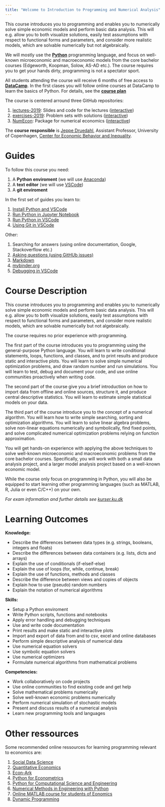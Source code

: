 ```yaml
---
title: "Welcome to Introduction to Programming and Numerical Analysis"
---
```


This course introduces you to programming and enables you to numerically solve simple economic models and perform basic data analysis. This will e.g. allow you to both visualize solutions, easily test assumptions with respect to functional forms and parameters, and consider more realistic models, which are solvable numerically but not algebraically. 

We will mostly use the **[Python](https://www.python.org/)** programming language, and focus on well-known  microeconomic and macroeconomic models from the core bachelor courses (Edgeworth, Koopman, Solow, AS-AD etc.). The course requires you to get your hands dirty, programming is not a spectator sport.

All students attending the course will receive 6 months of free access to **[DataCamp](https://www.datacamp.com/home)**. In the first clases you will follow online courses at DataCamp to learn the basics of Python. For details, see the **[course plan](/course-plan/)**  

The course is centered arround three GitHub repositories:

1. [lectures-2019](https://github.com/NumEconCopenhagen/lectures-2019): Slides and code for the lectures ([interactive](https://mybinder.org/v2/gh/NumEconCopenhagen/lectures-2019/master))
2. [exercises-2019](https://github.com/NumEconCopenhagen/exercises-2019): Problem sets with solutions ([interactive](https://mybinder.org/v2/gh/NumEconCopenhagen/exercises-2019/master))
3. [NumEcon](https://github.com/NumEconCopenhagen/numecon): Package for numerical economics ([interactive](https://mybinder.org/v2/gh/NumEconCopenhagen/NumEcon/master))

The **course responsible** is [Jeppe Druedahl](http://web.econ.ku.dk/druedahl/), Assistant Professor, University of Copenhagen, [Center for Economic Behavior and Inequality](https://www.econ.ku.dk/cebi). 

# Guides

To follow this course you need:

1. A **Python enviroment** (we will use [Anaconda](https://www.anaconda.com))
2. A **text editor** (we will use [VSCode](https://code.visualstudio.com/))
3. A **git enviroment**

In the first set of guides you learn to:

1. [Install Python and VSCode](/guides/python-setup)
2. [Run Python in Jupyter Notebook](/guides/jupyter-notebook)
3. [Run Python in VSCode](/guides/vscode-basics)
4. [Using Git in VSCode](/guides/vscode-git)

Other:

1. Searching for answers (using online documentation, Google, Stackoverflow etc.)
2. [Asking questions (using GitHUb issues)](/guides/github-issues)
3. [Markdown](/guides/markdown-basics)
4. [mybinder.org](/guides/mybinder-basics)
5. [Debugging in VSCode](/guides/vscode-debug)

# Course Description

This course introduces you to programming and enables you to numerically solve simple economic models and perform basic data analysis. This will e.g. allow you to both visualize solutions, easily test assumptions with respect to functional forms and parameters, and consider more realistic models, which are solvable numerically but not algebraically. 

The course requires no prior experience with programming.

The first part of the course introduces you to programming using the general-purpose Python language. You will learn to write conditional statements, loops, functions, and classes, and to print results and produce static and interactive plots. You will learn to solve simple numerical optimization problems, and draw random number and run simulations. You will learn to test, debug and document your code, and use online communities proactively when writing code. 

The second part of the course give you a brief introduction on how to import data from offline and online sources, structure it, and produce central descriptive statistics. You will learn to estimate simple statistical models on your data.

The third part of the course introduce you to the concept of a numerical algorithm. You will learn how to write simple searching, sorting and optimization algorithms. You will learn to solve linear algebra problems, solve non-linear equations numerically and symbolically, find fixed points, and solve complicated numerical optimization problems relying on function approximation.

You will get hands-on experience with applying the above techniques to solve well-known microeconomic and macroeconomic problems from the core bachelor courses. Specifically, you will work with both a small data analysis project, and a larger model analysis project based on a well-known economic model.

While the course only focus on programming in Python, you will also be equipped to start learning other programming languages (such as MATLAB, R, Julia or even C/C++) on your own.

*For exam information and further details see [kurser.ku.dk](http://kurser.ku.dk/course/a%C3%98ka08232u/2018-2019)*

# Learning Outcomes

**Knowledge:**

* Describe the differences between data types (e.g.  strings, booleans, integers and floats)
* Describe the differences between data containers (e.g. lists, dicts and arrays)
* Explain the use of conditionals (if-elseif-else)
* Explain the use of loops (for, while, continue, break)
* Explain the use of functions, methods and classes
* Describe the difference between views and copies of objects
* Explain how to use (pseudo) random numbers
* Explain the notation of numerical algorithms

**Skills:**

* Setup a Python enviroment
* Write Python scripts, functions and notebooks
* Apply error handling and debugging techniques
* Use and write code documentation
* Print results and make static and interactive plots
* Import and export of data from and to csv, excel and online databases
* Perform simple descriptive analysis  of numerical data
* Use numerical equation solvers
* Use symbolic equation solvers
* Use numerical optimizers
* Formulate numerical algorithms from mathematical problems

**Competencies:**

* Work collaboratively on code projects
* Use online communities to find existing code and get help
* Solve mathematical problems numerically
* Solve well-known economic problems numerically
* Perform numerical simulation of stochastic models
* Present and discuss results of a numerical analysis
* Learn new programming tools and languages

# Other ressources

Some recommended online ressources for learning programming relevant to economics are:

1. [Social Data Science](https://abjer.github.io/sds/)
2. [Quantitative Economics](https://lectures.quantecon.org/)
3. [Econ-Ark](https://econ-ark.org/)
4. [Python for Econometrics](https://www.kevinsheppard.com/Python_for_Econometrics)
5. [Python for Computational Science and Engineering](http://www.southampton.ac.uk/~fangohr/training/python/pdfs/Python-for-Computational-Science-and-Engineering.pdf)
6. [Numerical Methods in Engineering with Python](https://doc.lagout.org/programmation/python/Numerical%20Methods%20in%20Engineering%20with%20Python%203%20%5BKiusalaas%202011-02-21%5D.pdf)
7. [Online MATLAB course for students of Eonomics](https://absalon.ku.dk/courses/25988/pages/online-matlab-course-for-students-of-economics)
8. [Dynamic Programming](https://absalon.ku.dk/courses/25988)
